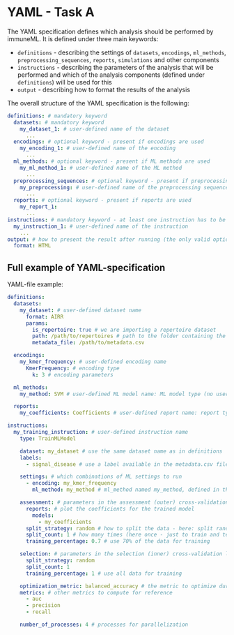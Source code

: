 # YAML - Task A

The YAML specification defines which analysis should be performed by immuneML. It is defined under three main keywords:

- `definitions` - describing the settings of `datasets`, `encodings`, `ml_methods`, `preprocessing_sequences`, `reports`, `simulations` and other components
- `instructions` - describing the parameters of the analysis that will be performed and which of the analysis components (defined under `definitions`) will be used for this
- `output` - describing how to format the results of the analysis

The overall structure of the YAML specification is the following:

```yaml
definitions: # mandatory keyword
  datasets: # mandatory keyword
    my_dataset_1: # user-defined name of the dataset
      ... 
  encodings: # optional keyword - present if encodings are used
    my_encoding_1: # user-defined name of the encoding
      ... 
  ml_methods: # optional keyword - present if ML methods are used
    my_ml_method_1: # user-defined name of the ML method
      ...
  preprocessing_sequences: # optional keyword - present if preprocessing sequences are used
    my_preprocessing: # user-defined name of the preprocessing sequence
      ...
  reports: # optional keyword - present if reports are used
    my_report_1:
      ... 
instructions: # mandatory keyword - at least one instruction has to be specified
  my_instruction_1: # user-defined name of the instruction
    ... 
output: # how to present the result after running (the only valid option now)
  format: HTML
```

## Full example of YAML-specification

YAML-file example:

```yaml
definitions:
  datasets:
    my_dataset: # user-defined dataset name
      format: AIRR
      params:
        is_repertoire: true # we are importing a repertoire dataset
        path: /path/to/repertoires # path to the folder containing the repertoire .tsv files
        metadata_file: /path/to/metadata.csv

  encodings:
    my_kmer_frequency: # user-defined encoding name
      KmerFrequency: # encoding type
        k: 3 # encoding parameters

  ml_methods:
    my_method: SVM # user-defined ML model name: ML model type (no user-specified parameters)

  reports:
    my_coefficients: Coefficients # user-defined report name: report type (no user-specified parameters)

instructions:
  my_training_instruction: # user-defined instruction name
    type: TrainMLModel

    dataset: my_dataset # use the same dataset name as in definitions
    labels:
      - signal_disease # use a label available in the metadata.csv file

    settings: # which combinations of ML settings to run
      - encoding: my_kmer_frequency
        ml_method: my_method # ml_method named my_method, defined in the definiton-section

    assessment: # parameters in the assessment (outer) cross-validation loop
      reports: # plot the coefficients for the trained model
        models:
          - my_coefficients
      split_strategy: random # how to split the data - here: split randomly
      split_count: 1 # how many times (here once - just to train and test)
      training_percentage: 0.7 # use 70% of the data for training

    selection: # parameters in the selection (inner) cross-validation loop
      split_strategy: random
      split_count: 1
      training_percentage: 1 # use all data for training

    optimization_metric: balanced_accuracy # the metric to optimize during nested cross-validation when comparing multiple models
    metrics: # other metrics to compute for reference
      - auc
      - precision
      - recall

    number_of_processes: 4 # processes for parallelization
```
